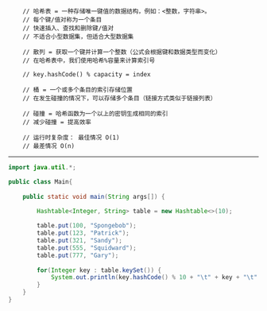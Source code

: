 	    // 哈希表 = 一种存储唯一键值的数据结构，例如：<整数，字符串>。
	    // 每个键/值对称为一个条目
	    // 快速插入、查找和删除键/值对
    	// 不适合小型数据集，但适合大型数据集
    	
    	// 散列 = 获取一个键并计算一个整数（公式会根据键和数据类型而变化）
    	// 在哈希表中，我们使用哈希%容量来计算索引号 
    	
    	// key.hashCode() % capacity = index  
    	
    	// 桶 = 一个或多个条目的索引存储位置
    	// 在发生碰撞的情况下，可以存储多个条目（链接方式类似于链接列表）
    	
    	// 碰撞 = 哈希函数为一个以上的密钥生成相同的索引
    	// 减少碰撞 = 提高效率
    	
    	// 运行时复杂度： 最佳情况 O(1)
    	// 最差情况 O(n)

---

```java
import java.util.*;

public class Main{
	
    public static void main(String args[]) {    	

    	Hashtable<Integer, String> table = new Hashtable<>(10);
    	
    	table.put(100, "Spongebob");
    	table.put(123, "Patrick");
    	table.put(321, "Sandy");
    	table.put(555, "Squidward");
    	table.put(777, "Gary");
    	  	
    	for(Integer key : table.keySet()) {
    		System.out.println(key.hashCode() % 10 + "\t" + key + "\t" + table.get(key));
    	}
    }
}
```